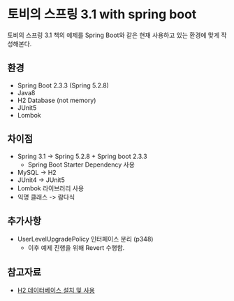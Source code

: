 # 토비의 스프링 3.1 with spring boot
토비의 스프링 3.1 책의 예제를 Spring Boot와 같은 현재 사용하고 있는 환경에 맞게 작성해본다.


## 환경
- Spring Boot 2.3.3 (Spring 5.2.8)
- Java8
- H2 Database (not memory)
- JUnit5
- Lombok


## 차이점
- Spring 3.1 -> Spring 5.2.8 + Spring boot 2.3.3
  - Spring Boot Starter Dependency 사용
- MySQL -> H2
- JUnit4 -> JUnit5
- Lombok 라이브러리 사용
- 익명 클래스 -> 람다식


## 추가사항
- UserLevelUpgradePolicy 인터페이스 분리 (p348)
  - 이후 예제 진행을 위해 Revert 수행함.


## 참고자료
- [H2 데이터베이스 설치 및 사용](https://velog.io/@codemcd/H2-%EB%8D%B0%EC%9D%B4%ED%84%B0%EB%B2%A0%EC%9D%B4%EC%8A%A4-%EC%84%A4%EC%B9%98-%EB%B0%8F-%EC%82%AC%EC%9A%A9%ED%95%98%EA%B8%B0)